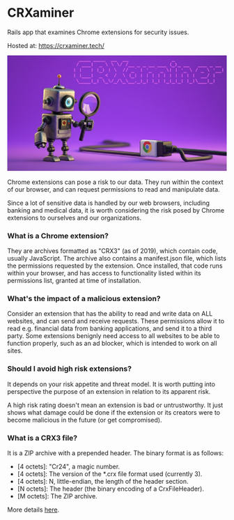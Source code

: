 # CRXaminer

Rails app that examines Chrome extensions for security issues.

Hosted at: https://crxaminer.tech/

![CRXaminer](app/assets/images/crx-title-cover.jpg)

Chrome extensions can pose a risk to our data. They run within the context of our browser, and can request permissions to read and manipulate data.

Since a lot of sensitive data is handled by our web browsers, including banking and medical data, it is worth considering the risk posed by Chrome extensions to ourselves and our organizations. 

### What is a Chrome extension?

They are archives formatted as "CRX3" (as of 2019), which contain code, usually JavaScript. The archive also contains a manifest.json file, which lists the permissions requested by the extension. Once installed, that code runs within your browser, and has access to functionality listed within its permissions list, granted at time of installation. 

### What's the impact of a malicious extension?

Consider an extension that has the ability to read and write data on ALL websites, and can send and receive requests. These permissions allow it to read e.g. financial data from banking applications, and send it to a third party. 
Some extensions benignly need access to all websites to be able to function properly, such as an ad blocker, which is intended to work on all sites. 

### Should I avoid high risk extensions?

It depends on your risk appetite and threat model. It is worth putting into perspective the purpose of an extension in relation to its apparent risk. 

A high risk rating doesn't mean an extension is bad or untrustworthy. It just shows what damage could be done if the extension or its creators were to become malicious in the future (or get compromised).

### What is a CRX3 file?

It is a ZIP archive with a prepended header. The binary format is as follows:
- [4 octets]: "Cr24", a magic number.
- [4 octets]: The version of the *.crx file format used (currently 3).
- [4 octets]: N, little-endian, the length of the header section.
- [N octets]: The header (the binary encoding of a CrxFileHeader).
- [M octets]: The ZIP archive.

More details [here](https://chromium.googlesource.com/chromium/src/+/refs/tags/127.0.6483.0/components/crx_file/crx3.proto).
